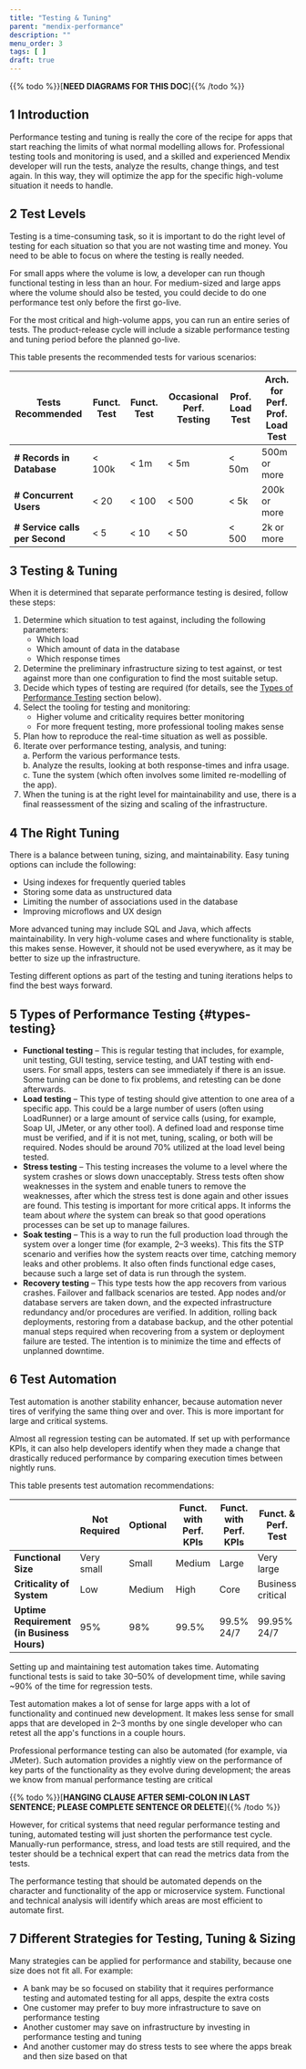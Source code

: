 ```yaml
---
title: "Testing & Tuning"
parent: "mendix-performance"
description: ""
menu_order: 3
tags: [ ]
draft: true
---
```


{{% todo %}}[**NEED DIAGRAMS FOR THIS DOC**]{{% /todo %}}

## 1 Introduction

Performance testing and tuning is really the core of the recipe for apps that start reaching the limits of what normal modelling allows for. Professional testing tools and monitoring is used, and a skilled and experienced Mendix developer will run the tests, analyze the results, change things, and test again. In this way, they will optimize the app for the specific high-volume situation it needs to handle.

## 2 Test Levels

Testing is a time-consuming task, so it is important to do the right level of testing for each situation so that you are not wasting time and money. You need to be able to focus on where the testing is really needed.

For small apps where the volume is low, a developer can run though functional testing in less than an hour. For medium-sized and large apps where the volume should also be tested, you could decide to do one performance test only before the first go-live.

For the most critical and high-volume apps, you can run an entire series of tests. The product-release cycle will include a sizable performance testing and tuning period before the planned go-live.

This table presents the recommended tests for various scenarios:

| Tests Recommended | Funct. Test | Funct. Test | Occasional Perf. Testing | Prof. Load Test | Arch. for Perf. Prof. Load Test |
| --- | --- | --- | --- | --- | --- |
| **# Records in Database** | < 100k | < 1m | < 5m | < 50m | 500m or more |
| **# Concurrent Users** | < 20 | < 100 | < 500 | < 5k | 200k or more |
| **# Service calls per Second** | < 5 | < 10 | < 50 | < 500 | 2k or more |

## 3 Testing & Tuning

When it is determined that separate performance testing is desired, follow these steps:

1.  Determine which situation to test against, including the following parameters: 
	* Which load
	* Which amount of data in the database
	* Which response times
2.  Determine the preliminary infrastructure sizing to test against, or test against more than one configuration to find the most suitable setup.
3.  Decide which types of testing are required (for details, see the [Types of Performance Testing](#types-testing) section below).
4.  Select the tooling for testing and monitoring:
	* Higher volume and criticality requires better monitoring
	* For more frequent testing, more professional tooling makes sense
5.  Plan how to reproduce the real-time situation as well as possible.
6.  Iterate over performance testing, analysis, and tuning: <br />
	a. Perform the various performance tests. <br />
	b. Analyze the results, looking at both response-times and infra usage. <br />
	c. Tune the system (which often involves some limited re-modelling of the app). <br />
7.  When the tuning is at the right level for maintainability and use, there is a final reassessment of the sizing and scaling of the infrastructure.

## 4 The Right Tuning

There is a balance between tuning, sizing, and maintainability. Easy tuning options can include the following:

* Using indexes for frequently queried tables
* Storing some data as unstructured data
* Limiting the number of associations used in the database
* Improving microflows and UX design

More advanced tuning may include SQL and Java, which affects maintainability. In very high-volume cases and where functionality is stable, this makes sense. However, it should not be used everywhere, as it may be better to size up the infrastructure.

Testing different options as part of the testing and tuning iterations helps to find the best ways forward.

## 5 Types of Performance Testing {#types-testing}

* **Functional testing** – This is regular testing that includes, for example, unit testing, GUI testing, service testing, and UAT testing with end-users. For small apps, testers can see immediately if there is an issue. Some tuning can be done to fix problems, and retesting can be done afterwards.
* **Load testing** – This type of testing should give attention to one area of a specific app. This could be a large number of users (often using LoadRunner) or a large amount of service calls (using, for example, Soap UI, JMeter, or any other tool). A defined load and response time must be verified, and if it is not met, tuning, scaling, or both will be required. Nodes should be around 70% utilized at the load level being tested.
* **Stress testing** – This testing increases the volume to a level where the system crashes or slows down unacceptably. Stress tests often show weaknesses in the system and enable tuners to remove the weaknesses, after which the stress test is done again and other issues are found. This testing is important for more critical apps. It informs the team about *where* the system can break so that good operations processes can be set up to manage failures.
* **Soak testing** – This is a way to run the full production load through the system over a longer time (for example, 2–3 weeks). This fits the STP scenario and verifies how the system reacts over time, catching memory leaks and other problems. It also often finds functional edge cases, because such a large set of data is run through the system.
* **Recovery testing** – This type tests how the app recovers from various crashes. Failover and fallback scenarios are tested. App nodes and/or database servers are taken down, and the expected infrastructure redundancy and/or procedures are verified. In addition, rolling back deployments, restoring from a database backup, and the other potential manual steps required when recovering from a system or deployment failure are tested. The intention is to minimize the time and effects of unplanned downtime.

## 6 Test Automation

Test automation is another stability enhancer, because automation never tires of verifying the same thing over and over. This is more important for large and critical systems.

Almost all regression testing can be automated. If set up with performance KPIs, it can also help developers identify when they made a change that drastically reduced performance by comparing execution times between nightly runs.

This table presents test automation recommendations:

| | Not Required | Optional | Funct. with Perf. KPIs | Funct. with Perf.  KPIs | Funct. & Perf. Test |
| --- | --- | --- | --- | --- | --- |
| **Functional Size** | Very small | Small | Medium | Large | Very large |
| **Criticality of System** | Low | Medium | High | Core | Business critical |
| **Uptime Requirement (in Business Hours)** | 95% | 98% | 99.5% | 99.5% 24/7 | 99.95% 24/7 |

Setting up and maintaining test automation takes time. Automating functional tests is said to take 30–50% of development time, while saving ~90% of the time for regression tests.

Test automation makes a lot of sense for large apps with a lot of functionality and continued new development. It makes less sense for small apps that are developed in 2–3 months by one single developer who can retest all the app's functions in a couple hours.

Professional performance testing can also be automated (for example, via JMeter). Such automation provides a nightly view on the performance of key parts of the functionality as they evolve during development; the areas we know from manual performance testing are critical

{{% todo %}}[**HANGING CLAUSE AFTER SEMI-COLON IN LAST SENTENCE; PLEASE COMPLETE SENTENCE OR DELETE**]{{% /todo %}}

However, for critical systems that need regular performance testing and tuning, automated testing will just shorten the performance test cycle. Manually-run performance, stress, and load tests are still required, and the tester should be a technical expert that can read the metrics data from the tests. 

The performance testing that should be automated depends on the character and functionality of the app or microservice system. Functional and technical analysis will identify which areas are most efficient to automate first.

## 7 Different Strategies for Testing, Tuning & Sizing

Many strategies can be applied for performance and stability, because one size does not fit all. For example:

* A bank may be so focused on stability that it requires performance testing and automated testing for all apps, despite the extra costs
* One customer may prefer to buy more infrastructure to save on performance testing
* Another customer may save on infrastructure by investing in performance testing and tuning
* And another customer may do stress tests to see where the apps break and then size based on that
